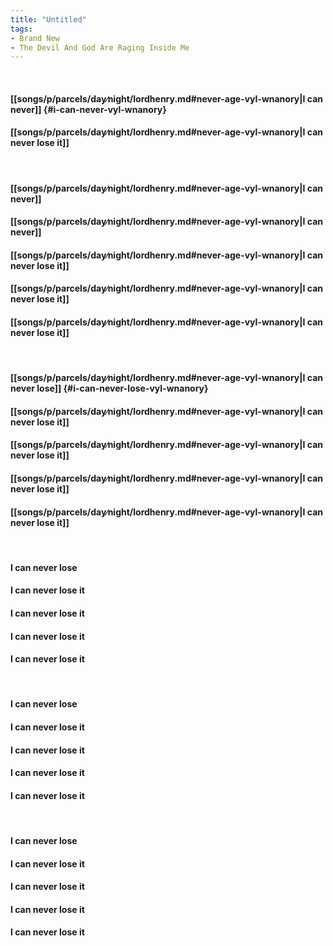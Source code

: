 ```yaml
---
title: "Untitled"
tags:
- Brand New
- The Devil And God Are Raging Inside Me
---
```

&nbsp;
#### [[songs/p/parcels/day∕night/lordhenry.md#never-age-vyl-wnanory|I can never]] {#i-can-never-vyl-wnanory}
#### [[songs/p/parcels/day∕night/lordhenry.md#never-age-vyl-wnanory|I can never lose it]]
&nbsp;
#### [[songs/p/parcels/day∕night/lordhenry.md#never-age-vyl-wnanory|I can never]]
#### [[songs/p/parcels/day∕night/lordhenry.md#never-age-vyl-wnanory|I can never]]
#### [[songs/p/parcels/day∕night/lordhenry.md#never-age-vyl-wnanory|I can never lose it]]
#### [[songs/p/parcels/day∕night/lordhenry.md#never-age-vyl-wnanory|I can never lose it]]
#### [[songs/p/parcels/day∕night/lordhenry.md#never-age-vyl-wnanory|I can never lose it]]
&nbsp;
#### [[songs/p/parcels/day∕night/lordhenry.md#never-age-vyl-wnanory|I can never lose]] {#i-can-never-lose-vyl-wnanory}
#### [[songs/p/parcels/day∕night/lordhenry.md#never-age-vyl-wnanory|I can never lose it]]
#### [[songs/p/parcels/day∕night/lordhenry.md#never-age-vyl-wnanory|I can never lose it]]
#### [[songs/p/parcels/day∕night/lordhenry.md#never-age-vyl-wnanory|I can never lose it]]
#### [[songs/p/parcels/day∕night/lordhenry.md#never-age-vyl-wnanory|I can never lose it]]
&nbsp;
#### I can never lose
#### I can never lose it
#### I can never lose it
#### I can never lose it
#### I can never lose it
&nbsp;
#### I can never lose
#### I can never lose it
#### I can never lose it
#### I can never lose it
#### I can never lose it
&nbsp;
#### I can never lose
#### I can never lose it
#### I can never lose it
#### I can never lose it
#### I can never lose it
